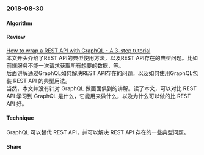 ### 2018-08-30

#### Algorithm


#### Review

[How to wrap a REST API with GraphQL - A 3-step tutorial](https://www.prisma.io/blog/how-to-wrap-a-rest-api-with-graphql-8bf3fb17547d/, "How to wrap a REST API with GraphQL - A 3-step tutorial")     
本文开头介绍了REST API的典型使用方法，以及REST API存在的典型问题。比如前端服务不能一次请求获取所有想要的数据，等。   
后面讲解通过GraphQL如何解决REST API存在的问题，以及如何使用GraphQL包装 REST API 的典型用法。   
当然，本文并没有针对 GraphQL 做面面俱到的讲解。读了本文，可以对比 REST API 学习到 GraphQL 是什么，它能用来做什么，以及为什么可以做的比 REST API 好。

#### Technique
GraphQL 可以替代 REST API，并可以解决 REST API 存在的一些典型问题。

#### Share
